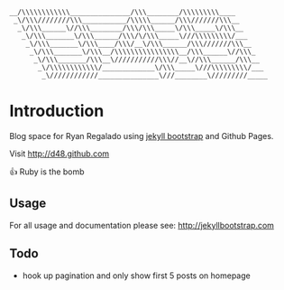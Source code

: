 ```
__/\\\\\\\\\\\\_______________/\\\________/\\\\\\\\\____        
 _\/\\\////////\\\___________/\\\\\______/\\\///////\\\__       
  _\/\\\______\//\\\________/\\\/\\\_____\/\\\_____\/\\\__      
   _\/\\\_______\/\\\______/\\\/\/\\\_____\///\\\\\\\\\/___     
    _\/\\\_______\/\\\____/\\\/__\/\\\______/\\\///////\\\__    
     _\/\\\_______\/\\\__/\\\\\\\\\\\\\\\\__/\\\______\//\\\_   
      _\/\\\_______/\\\__\///////////\\\//__\//\\\______/\\\__  
       _\/\\\\\\\\\\\\/_____________\/\\\_____\///\\\\\\\\\/___ 
        _\////////////_______________\///________\/////////_____

```

# Introduction

Blog space for Ryan Regalado using [jekyll bootstrap](http://jekyllbootstrap.com) and Github Pages.

Visit <http://d48.github.com>

:thumbsup: Ruby is the bomb

## Usage

For all usage and documentation please see: <http://jekyllbootstrap.com>


## Todo

* hook up pagination and only show first 5 posts on homepage
